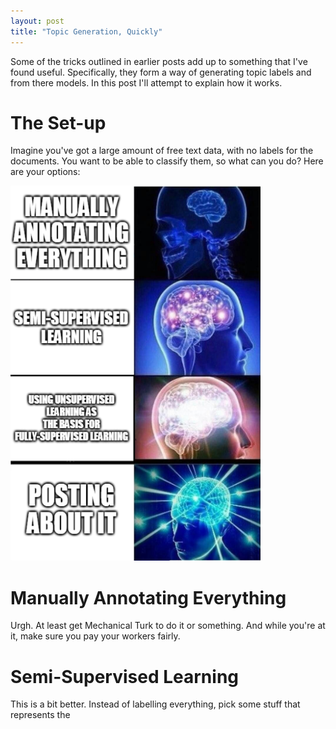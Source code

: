 ```yaml
---
layout: post
title: "Topic Generation, Quickly"
---
```


Some of the tricks outlined in earlier posts add up to something that I've found useful. Specifically, they form a way of generating topic labels and from there models.
In this post I'll attempt to explain how it works.

# The Set-up

Imagine you've got a large amount of free text data, with no labels for the documents. You want to be able to classify them, so what can you do? 
Here are your options:

<img src="/assets/img/Brain.png" width="400" height="600" />

# Manually Annotating Everything 

Urgh. At least get Mechanical Turk to do it or something. And while you're at it, make sure you pay your workers fairly.

# Semi-Supervised Learning

This is a bit better. Instead of labelling everything, pick some stuff that represents the 
